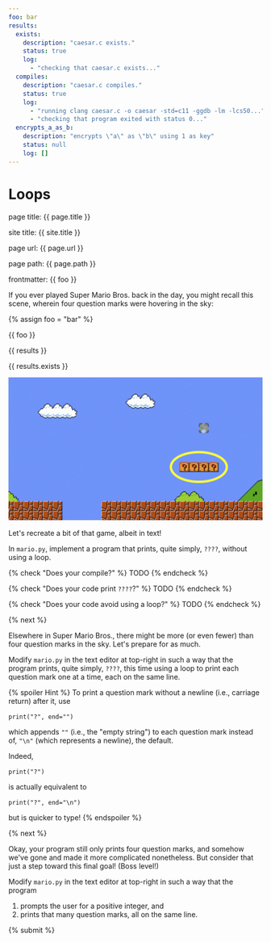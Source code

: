 ```yaml
---
foo: bar
results:
  exists:
    description: "caesar.c exists."
    status: true
    log:
      - "checking that caesar.c exists..."
  compiles:
    description: "caesar.c compiles."
    status: true
    log:
      - "running clang caesar.c -o caesar -std=c11 -ggdb -lm -lcs50..."
      - "checking that program exited with status 0..."
  encrypts_a_as_b:
    description: "encrypts \"a\" as \"b\" using 1 as key"
    status: null
    log: []
---
```


# Loops

page title: {{ page.title }}

site title: {{ site.title }}

page url: {{ page.url }}

page path: {{ page.path }}

frontmatter: {{ foo }}

If you ever played Super Mario Bros. back in the day, you might recall this scene, wherein four question marks were hovering in the sky:

{% assign foo = "bar" %}

{{ foo }}

{{ results }}

{{ results.exists }}

![bricks](bricks.png)

Let's recreate a bit of that game, albeit in text!

In `mario.py`, implement a program that prints, quite simply, `????`, without using a loop.


{% check "Does your compile?" %}
TODO
{% endcheck %}

{% check "Does your code print `????`?" %}
TODO
{% endcheck %}

{% check "Does your code avoid using a loop?" %}
TODO
{% endcheck %}

{% next %}

Elsewhere in Super Mario Bros., there might be more (or even fewer) than four question marks in the sky. Let's prepare for as much.

Modify `mario.py` in the text editor at top-right in such a way that the program prints, quite simply, `????`, this time using a loop to print each question mark one at a time, each on the same line.

{% spoiler Hint %}
To print a question mark without a newline (i.e., carriage return) after it, use

```
print("?", end="")
```

which appends `""` (i.e., the "empty string") to each question mark instead of, `"\n"` (which represents a newline), the default.

Indeed,

```
print("?")
```

is actually equivalent to

```
print("?", end="\n")
```

but is quicker to type!
{% endspoiler %}

{% next %}

Okay, your program still only prints four question marks, and somehow we've gone and made it more complicated nonetheless. But consider that just a step toward this final goal! (Boss level!)

Modify `mario.py` in the text editor at top-right in such a way that the program

1. prompts the user for a positive integer, and
2. prints that many question marks, all on the same line.

{% submit %}
